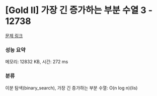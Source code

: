 # [Gold II] 가장 긴 증가하는 부분 수열 3 - 12738 

[문제 링크](https://www.acmicpc.net/problem/12738) 

### 성능 요약

메모리: 12832 KB, 시간: 272 ms

### 분류

이분 탐색(binary_search), 가장 긴 증가하는 부분 수열: O(n log n)(lis)

